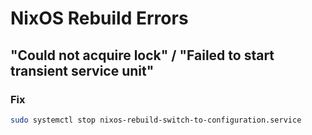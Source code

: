 # NixOS Rebuild Errors

## "Could not acquire lock" / "Failed to start transient service unit"

### Fix

```bash
sudo systemctl stop nixos-rebuild-switch-to-configuration.service
```
